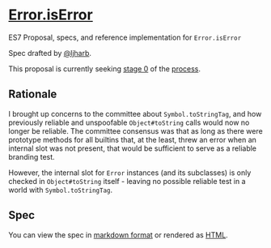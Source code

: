 # [Error.isError]()
ES7 Proposal, specs, and reference implementation for `Error.isError`

Spec drafted by [@ljharb](https://github.com/ljharb).

This proposal is currently seeking [stage 0](https://github.com/tc39/ecma262) of the [process](https://tc39.github.io/process-document/).

## Rationale
I brought up concerns to the committee about `Symbol.toStringTag`, and how previously reliable and unspoofable `Object#toString` calls would now no longer be reliable. The committee consensus was that as long as there were prototype methods for all builtins that, at the least, threw an error when an internal slot was not present, that would be sufficient to serve as a reliable branding test.

However, the internal slot for `Error` instances (and its subclasses) is only checked in `Object#toString` itself - leaving no possible reliable test in a world with `Symbol.toStringTag`.

## Spec
You can view the spec in [markdown format](spec.md) or rendered as [HTML](http://ljharb.github.io/proposal-is-error/).

